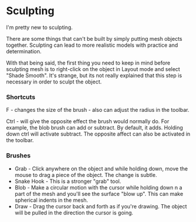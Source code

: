 # Sculpting

I'm pretty new to sculpting. 

There are some things that can't be built by simply putting mesh objects together. Sculpting can lead to more realistic models with practice and determination.

With that being said, the first thing you need to keep in mind before sculpting mesh is to right-click on the object in Layout mode and select "Shade Smooth". It's strange, but its not really explained that this step is necessary in order to sculpt the object.

### Shortcuts

F - changes the size of the brush - also can adjust the radius in the toolbar.

Ctrl - will give the opposite effect the brush would normally do. For example, the blob brush can add or subtract. By default, it adds. Holding down ctrl will activate subtract. The opposite affect can also be activated in the toolbar.

### Brushes

* Grab - Click anywhere on the object and while holding down, move the mouse to drag a piece of the object. The change is subtle.
* Snake Hook - This is a stronger "grab" tool. 
* Blob - Make a circular motion with the cursor while holding down n a part of the mesh and you'll see the surface "blow up". This can make spherical indents in the mesh.
* Draw - Drag the cursor back and forth as if you're drawing. The object will be pulled in the direction the cursor is going.





